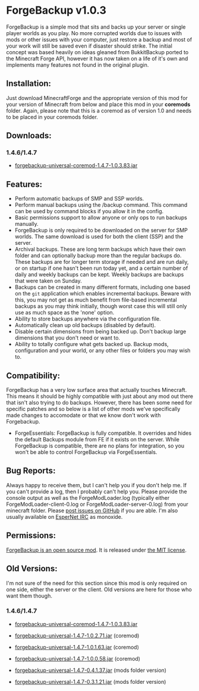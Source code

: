 # ForgeBackup v1.0.3 #

ForgeBackup is a simple mod that sits and backs up your server or single player worlds as you play. No more corrupted worlds due to issues with mods or other issues with your computer, just restore a backup and most of your work will still be saved even if disaster should strike. The initial concept was based heavily on ideas gleaned from BukkitBackup ported to the Minecraft Forge API, however it has now taken on a life of it's own and implements many features not found in the original plugin.

## Installation: ##

Just download MinecraftForge and the appropriate version of this mod for your version of Minecraft from below and place this mod in your **coremods** folder. Again, please note that this is a coremod as of version 1.0 and needs to be placed in your coremods folder.

## Downloads: ##

### 1.4.6/1.4.7 ###

* [forgebackup-universal-coremod-1.4.7-1.0.3.83.jar][b83]

## Features: ##

* Perform automatic backups of SMP and SSP worlds.
* Perform manual backups using the /backup command. This command can be used by command blocks if you allow it in the config.
* Basic permissions support to allow anyone or only ops to run backups manually.
* ForgeBackup is only required to be downloaded on the server for SMP worlds. The same download is used for both the client (SSP) and the server.
* Archival backups. These are long term backups which have their own folder and can optionally backup more than the regular backups do. These backups are for longer term storage if needed and are run daily, or on startup if one hasn't been run today yet, and a certain number of daily and weekly backups can be kept. Weekly backups are backups that were taken on Sunday.
* Backups can be created in many different formats, including one based on the `git` application which enables incremental backups. Beware with this, you may not get as much benefit from file-based incremental backups as you may think initially, though worst case this will still only use as much space as the 'none' option.
* Ability to store backups anywhere via the configuration file.
* Automatically clean up old backups (disabled by default).
* Disable certain dimensions from being backed up. Don't backup large dimensions that you don't need or want to.
* Ability to totally configure what gets backed up. Backup mods, configuration and your world, or any other files or folders you may wish to.

## Compatibility: ##

ForgeBackup has a very low surface area that actually touches Minecraft. This means it should be highly compatible with just about any mod out there that isn't also trying to do backups. However, there has been some need for specific patches and so below is a list of other mods we've specifically made changes to accomodate or that we know don't work with Forgebackup.

* ForgeEssentials: ForgeBackup is fully compatible. It overrides and hides the default Backups module from FE if it exists on the server. While ForgeBackup is compatible, there are no plans for integration, so you won't be able to control ForgeBackup via ForgeEssentials.

## Bug Reports: ##

Always happy to receive them, but I can't help you if you don't help me. If you
can't provide a log, then I probably can't help you. Please provide the console
output as well as the ForgeModLoader.log (typically either ForgeModLoader-client-0.log
or ForgeModLoader-server-0.log) from your minecraft folder. Please
[post issues on GitHub][gh-issues] if you are able. I'm also usually available on
[EsperNet IRC][irc] as monoxide.

## Permissions: ##

[ForgeBackup is an open source mod][gh]. It is released under [the MIT license][license].

## Old Versions: ##

I'm not sure of the need for this section since this mod is only required on one side, either the server or the client. Old versions are here for those who want them though.

### 1.4.6/1.4.7 ###

* [forgebackup-universal-coremod-1.4.7-1.0.3.83.jar][b83]
* [forgebackup-universal-1.4.7-1.0.2.71.jar][b71] (coremod)
* [forgebackup-universal-1.4.7-1.0.1.63.jar][b63] (coremod)
* [forgebackup-universal-1.4.7-1.0.0.58.jar][b58] (coremod)
* [forgebackup-universal-1.4.7-0.4.1.37.jar][b37] (mods folder version)
* [forgebackup-universal-1.4.7-0.3.1.21.jar][b21] (mods folder version)

  [b21]: http://bit.ly/12XW7gy
  [b37]: http://bit.ly/10VgQxJ
  [b58]: http://bit.ly/WcNWuK
  [b63]: http://bit.ly/11aQGap
  [b71]: http://bit.ly/11oMJo1
  [b83]: http://bit.ly/ZgCCfr

  [gh]: https://github.com/monoxide0184/ForgeBackup
  [gh-issues]: https://github.com/monoxide0184/ForgeBackup/issues
  [license]: https://github.com/monoxide0184/ForgeBackup/blob/master/LICENSE.md
  [irc]: http://esper.net/publicirc.php

